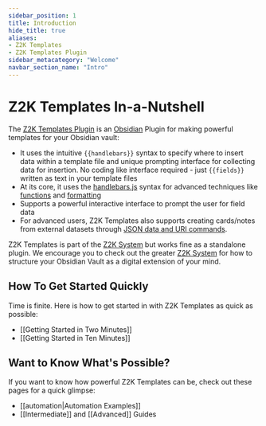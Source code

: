 ```yaml
---
sidebar_position: 1
title: Introduction
hide_title: true
aliases:
- Z2K Templates
- Z2K Templates Plugin
sidebar_metacategory: "Welcome"
navbar_section_name: "Intro"
---
```


# Z2K Templates In-a-Nutshell
The [Z2K Templates Plugin](https://templates.z2ksystem.com) is an [Obsidian](https://obsidian.md) Plugin for making powerful templates for your Obsidian vault:
- It uses the intuitive `{{handlebars}}` syntax to specify where to insert data within a template file and unique prompting interface for collecting data for insertion. No coding like interface required - just  `{{fields}}` written as text in your template files
- At its core, it uses the [handlebars.js](https://handlebars.js) syntax for advanced techniques like [functions](/reference-manual/helper-functions/helper-functions.md) and [formatting](/reference-manual/data-formatting/data-formatting.md)
- Supports a powerful interactive interface to prompt the user for field data
- For advanced users, Z2K Templates also supports creating cards/notes from external datasets through [JSON data and URI commands](/reference-manual/z2k-templates-uri-and-json.md).

Z2K Templates is part of the [Z2K System](https://z2ksystem.com) but works fine as a standalone plugin. We encourage you to check out the greater [Z2K System](https://z2ksystem.com) for how to structure your Obsidian Vault as a digital extension of your mind. 

## How To Get Started Quickly
Time is finite. Here is how to get started in with Z2K Templates as quick as possible:
- [[Getting Started in Two Minutes]]
- [[Getting Started in Ten Minutes]]

## Want to Know What's Possible?
If you want to know how powerful Z2K Templates can be, check out these pages for a quick glimpse:
- [[automation|Automation Examples]]
- [[Intermediate]] and [[Advanced]] Guides
